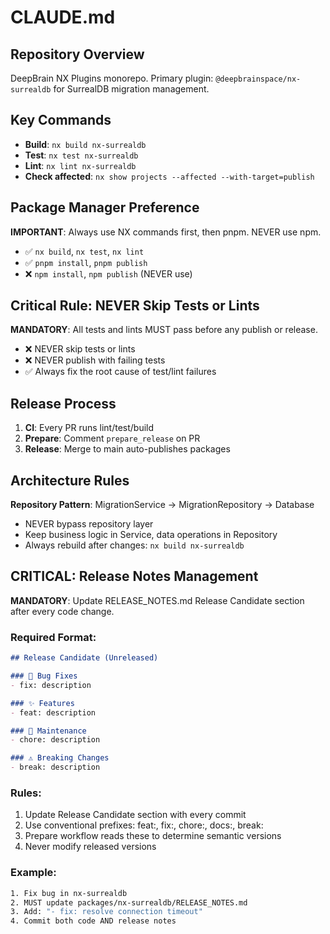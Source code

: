 # CLAUDE.md

## Repository Overview
DeepBrain NX Plugins monorepo. Primary plugin: `@deepbrainspace/nx-surrealdb` for SurrealDB migration management.

## Key Commands
- **Build**: `nx build nx-surrealdb`
- **Test**: `nx test nx-surrealdb` 
- **Lint**: `nx lint nx-surrealdb`
- **Check affected**: `nx show projects --affected --with-target=publish`

## Package Manager Preference
**IMPORTANT**: Always use NX commands first, then pnpm. NEVER use npm.
- ✅ `nx build`, `nx test`, `nx lint`
- ✅ `pnpm install`, `pnpm publish`
- ❌ `npm install`, `npm publish` (NEVER use)

## Critical Rule: NEVER Skip Tests or Lints
**MANDATORY**: All tests and lints MUST pass before any publish or release.
- ❌ NEVER skip tests or lints
- ❌ NEVER publish with failing tests
- ✅ Always fix the root cause of test/lint failures

## Release Process
1. **CI**: Every PR runs lint/test/build
2. **Prepare**: Comment `prepare_release` on PR 
3. **Release**: Merge to main auto-publishes packages

## Architecture Rules
**Repository Pattern**: MigrationService → MigrationRepository → Database
- NEVER bypass repository layer
- Keep business logic in Service, data operations in Repository
- Always rebuild after changes: `nx build nx-surrealdb`

## CRITICAL: Release Notes Management
**MANDATORY**: Update RELEASE_NOTES.md Release Candidate section after every code change.

### Required Format:
```markdown
## Release Candidate (Unreleased)

### 🐛 Bug Fixes
- fix: description

### ✨ Features  
- feat: description

### 🔧 Maintenance
- chore: description

### ⚠️ Breaking Changes
- break: description
```

### Rules:
1. Update Release Candidate section with every commit
2. Use conventional prefixes: feat:, fix:, chore:, docs:, break:
3. Prepare workflow reads these to determine semantic versions
4. Never modify released versions

### Example:
```bash
1. Fix bug in nx-surrealdb
2. MUST update packages/nx-surrealdb/RELEASE_NOTES.md
3. Add: "- fix: resolve connection timeout"
4. Commit both code AND release notes
```